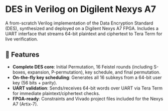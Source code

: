 # DES in Verilog on Digilent Nexys A7

A from-scratch Verilog implementation of the Data Encryption Standard (DES), synthesized and deployed on a Digilent Nexys A7 FPGA. Includes a UART interface that streams 64-bit plaintext and ciphertext to Tera Term for live verification.

## 🚀 Features
- **Complete DES core**: Initial Permutation, 16 Feistel rounds (including S-boxes, expansion, P-permutation), key schedule, and final permutation.
- **On-the-fly key scheduling**: Generates all 16 subkeys from a 64-bit user key (56 bits + parity).
- **UART validation**: Sends/receives 64-bit words over UART via Tera Term for immediate plaintext/ciphertext checks.
- **FPGA-ready**: Constraints and Vivado project files included for the Nexys A7 (Artix-7).
